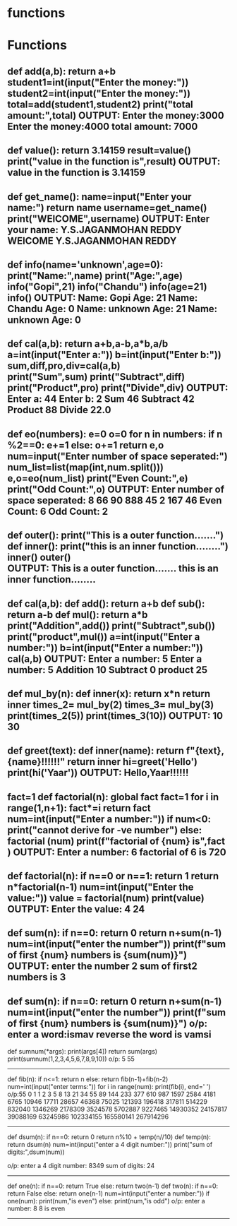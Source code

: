 # functions
# Functions
def add(a,b):
    return a+b
student1=int(input("Enter the money:"))
student2=int(input("Enter the money:"))
total=add(student1,student2)
print("total amount:",total)
OUTPUT:
      Enter the money:3000
      Enter the money:4000
      total amount: 7000
---------------------------------------------------------------
  def value():
    return 3.14159
result=value()
print("value in the function is",result)
 OUTPUT:   value in the function is 3.14159
 ------------------------------------------------------------
 def get_name():
    name=input("Enter your name:")
    return name
username=get_name()
print("WElCOME",username)
OUTPUT:
Enter your name: Y.S.JAGANMOHAN REDDY
WElCOME Y.S.JAGANMOHAN REDDY
-----------------------------------------------------------------
def info(name='unknown',age=0):
    print("Name:",name)
    print("Age:",age)
info("Gopi",21)
info("Chandu")
info(age=21)
info()
OUTPUT:
Name: Gopi
Age: 21
Name: Chandu
Age: 0
Name: unknown
Age: 21
Name: unknown
Age: 0
--------------------------------------------------------------------
def cal(a,b):
    return a+b,a-b,a*b,a/b
a=int(input("Enter a:"))
b=int(input("Enter b:"))
sum,diff,pro,div=cal(a,b)     
print("Sum",sum)
print("Subtract",diff)
print("Product",pro)
print("Divide",div)
OUTPUT:
Enter a: 44
Enter b: 2
Sum 46
Subtract 42
Product 88
Divide 22.0
--------------------------------------------------------------------------
 def eo(numbers):
    e=0
    o=0
    for n in numbers:
        if n %2==0:
            e+=1
        else:
            o+=1
    return e,o
num=input("Enter number of space seperated:")
num_list=list(map(int,num.split()))
e,o=eo(num_list)
print("Even Count:",e)
print("Odd Count:",o)
OUTPUT:
Enter number of space seperated: 8 66 90 888 45 2 167 46 
Even Count: 6
Odd Count: 2
----------------------------------------------------------------------------
def outer():
    print("This is a outer function.......")
    def inner():
        print("this is an inner function........")
    inner()
outer()   
OUTPUT:
This is a outer function.......
this is an inner function........
-----------------------------------------------------------------------------------
def cal(a,b):
    def add():
        return a+b
    def sub():
        return a-b
    def mul():
        return a*b
    print("Addition",add())
    print("Subtract",sub())
    print("product",mul())
a=int(input("Enter a number:"))
b=int(input("Enter a number:"))
cal(a,b)
OUTPUT:
Enter a number: 5
Enter a number: 5
Addition 10
Subtract 0
product 25
-------------------------------------------------------------------------------------------
def mul_by(n):
    def inner(x):
        return x*n
    return inner
times_2= mul_by(2)
times_3= mul_by(3)
print(times_2(5))
print(times_3(10))
 OUTPUT:
 10
30
-----------------------------------------------------------------------------------------
def greet(text):
    def inner(name):
        return f"{text},{name}!!!!!!"
    return inner 
hi=greet('Hello')
print(hi('Yaar'))
OUTPUT:
Hello,Yaar!!!!!!
-------------------------------------------------------------------------------------
fact=1
def factorial(n):
    global fact
    fact=1
    for i in range(1,n+1):
        fact*=i
    return fact
num=int(input("Enter a number:"))
if num<0:
    print("cannot derive for -ve number")
else:
    factorial (num)
    print(f"factorial of {num} is",fact )
OUTPUT:
Enter a number: 6
factorial of 6 is 720
------------------------------------------------------------------------------------
def factorial(n):
    if n==0 or n==1:
        return 1
    return n*factorial(n-1)
num=int(input("Enter the value:"))
value = factorial(num)
print(value)
OUTPUT:
Enter the value: 4
24
------------------------------------------------------------------------------------
def sum(n):
    if n==0:
        return 0
    return n+sum(n-1)
num=int(input("enter the number"))
print(f"sum of first {num} numbers is {sum(num)}")
OUTPUT:
enter the number 2
sum of first2 numbers is 3
------------------------------------------------------------------------------------
def sum(n):
    if n==0:
        return 0
    return n+sum(n-1)
num=int(input("enter the number"))
print(f"sum of first {num} numbers is {sum(num)}")
o/p:
enter a word:ismav
reverse the word is vamsi
------------------------------------------------------------------------------------
def sumnum(*args):
    print(args[4])
    return sum(args)
print(sumnum(1,2,3,4,5,6,7,8,9,10))
o/p:
5
55
_____________________________________________________________________________________
def fib(n):
    if n<=1:
        return n
    else:
        return fib(n-1)+fib(n-2)
num=int(input("enter terms:"))
for i in range(num):
    print(fib(i), end=' ')
o/p:55
0 1 1 2 3 5 8 13 21 34 55 89 144 233 377 610 987 1597 2584 4181 6765 10946 17711 28657 46368 75025 121393 196418 317811 514229 832040 1346269 2178309 3524578 5702887 9227465 14930352 24157817 39088169 63245986 102334155 165580141 267914296
___________________________________________________________________________________________________
def dsum(n):
    if n==0:
        return 0
    return n%10 + temp(n//10)
def temp(n):
    return dsum(n)
num=int(input("enter a 4 digit number:"))
print("sum of digits:",dsum(num))

o/p:
enter a 4 digit number: 8349
sum of digits: 24
____________________________________________________________________________________________________
def one(n):
    if n==0:
        return True
    else:
        return two(n-1)
def two(n):
    if n==0:
        return False
    else:
        return one(n-1)
num=int(input("enter a number:"))
if one(num):
    print(num,"is even")
else:
    print(num,"is odd")
o/p:
    enter a number: 8
8 is even
____________________________________________________________________________________________________
        


